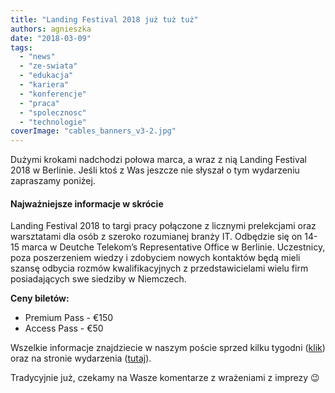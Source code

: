 ```yaml
---
title: "Landing Festival 2018 już tuż tuż"
authors: agnieszka
date: "2018-03-09"
tags:
  - "news"
  - "ze-swiata"
  - "edukacja"
  - "kariera"
  - "konferencje"
  - "praca"
  - "spolecznosc"
  - "technologie"
coverImage: "cables_banners_v3-2.jpg"
---
```


Dużymi krokami nadchodzi połowa marca, a wraz z nią Landing Festival 2018 w
Berlinie. Jeśli ktoś z Was jeszcze nie słyszał o tym wydarzeniu zapraszamy
poniżej.

<!--truncate-->

#### Najważniejsze informacje w skrócie

Landing Festival 2018 to targi pracy połączone z licznymi prelekcjami oraz
warsztatami dla osób z szeroko rozumianej branży IT. Odbędzie się on 14-15 marca
w Deutche Telekom’s Representative Office w Berlinie. Uczestnicy, poza
poszerzeniem wiedzy i zdobyciem nowych kontaktów będą mieli szansę odbycia
rozmów kwalifikacyjnych z przedstawicielami wielu firm posiadających swe
siedziby w Niemczech.

**Ceny biletów:**

- Premium Pass - €150
- Access Pass - €50

Wszelkie informacje znajdziecie w naszym poście sprzed kilku tygodni
([klik](http://techwriter.pl/zapraszamy-na-landing-festival-2018/)) oraz na
stronie wydarzenia ([tutaj](https://landingfestival.com/berlin)).

Tradycyjnie już, czekamy na Wasze komentarze z wrażeniami z imprezy 😉
